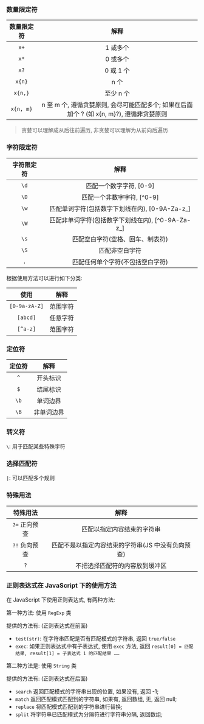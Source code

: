 ### 数量限定符

| 数量限定符 | 解释 |
|:---:|:---:|
| `x+` | 1 或多个 |
| `x*` | 0 或多个 |
| `x?` | 0 或 1 个 |
| `x{n}` | n 个 |
| `x{n,}` | 至少 n 个 |
| `x{n, m}` | n 至 m 个, 遵循贪婪原则, 会尽可能匹配多个; 如果在后面加个 ? (如 x{n, m}?), 遵循非贪婪原则 |

> 贪婪可以理解成从后往前遍历, 非贪婪可以理解为从前向后遍历

### 字符限定符

| 字符限定符 | 解释 |
|:---:|:---:|
| `\d` | 匹配一个数字字符, [0-9] |
| `\D` | 匹配一个非数字字符, [^0-9] |
| `\w` | 匹配单词字符(包括数字下划线在内), [0-9A-Za-z_] |
| `\W` | 匹配非单词字符(包括数字下划线在内), [^0-9A-Za-z_] |
| `\s` | 匹配空白字符(空格、回车、制表符) |
| `\S` | 匹配非空白字符 |
| `.` | 匹配任何单个字符(不包括空白字符) |

根据使用方法可以进行如下分类:

| 使用 | 解释 |
|:---:|:---:|
| `[0-9a-zA-Z]` | 范围字符 |
| `[abcd]` | 任意字符 |
| `[^a-z]` | 范围字符 |

### 定位符

| 定位符 | 解释 |
|:---:|:---:|
| `^` | 开头标识 |
| `$` | 结尾标识 |
| `\b` | 单词边界 |
| `\B` | 非单词边界 |

### 转义符

`\`: 用于匹配某些特殊字符

### 选择匹配符

`|`: 可以匹配多个规则

### 特殊用法

| 特殊用法 | 解释 |
|:---:|:---:|
| `?=` 正向预查 | 匹配以指定内容结束的字符串 |
| `?!` 负向预查 | 匹配不是以指定内容结束的字符串(JS 中没有负向预查) |
| `?` | 不把选择匹配符的内容放到缓冲区 |

### 正则表达式在 JavaScript 下的使用方法

在 JavaScript 下使用正则表达式, 有两种方法:

第一种方法: 使用 `RegExp` 类

提供的方法有: (正则表达式在前面)

* `test(str)`: 在字符串匹配是否有匹配模式的字符串, 返回 `true/false`
* `exec`: 如果正则表达式中有子表达式, 使用 `exec` 方法, 返回 `result[0] = 匹配结果, result[1] = 子表达式 1 的匹配结果 ……`

第二种方法是: 使用 `String` 类

提供的方法有: (正则表达式在后面)

* `search` 返回匹配模式的字符串出现的位置, 如果没有, 返回 -1;
* `match` 返回匹配模式匹配到的字符串, 如果有, 返回数组, 无, 返回 null;
* `replace` 将匹配模式匹配到的字符串进行替换;
* `split` 将字符串已匹配模式为分隔符进行字符串分隔, 返回数组;